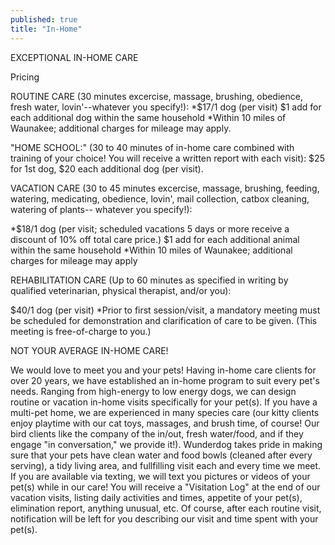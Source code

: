 ```yaml
---
published: true
title: "In-Home"
---
```



EXCEPTIONAL IN-HOME CARE

Pricing

ROUTINE CARE (30 minutes excercise, massage, brushing, obedience, fresh water, lovin'--whatever you specify!):
*$17/1 dog (per visit)
$1 add for each additional dog within the same household
*Within 10 miles of Waunakee; additional charges for mileage may apply.

"HOME SCHOOL:" (30 to 40 minutes of in-home care combined with training of your choice!  You will receive a written report with each visit):
$25 for 1st dog, $20 each additional dog (per visit).

VACATION CARE (30 to 45 minutes excercise, massage, brushing, feeding, watering, medicating, obedience, lovin', mail collection, catbox cleaning, watering of plants-- whatever you specify!):

*$18/1 dog (per visit; scheduled vacations 5 days or more receive a discount of 10% off total care price.)
$1 add for each additional animal within the same household
*Within 10 miles of Waunakee; additional charges for mileage may apply

REHABILITATION CARE (Up to 60 minutes as specified in writing by qualified veterinarian, physical therapist, and/or you):

$40/1 dog (per visit)
*Prior to first session/visit, a mandatory meeting must be scheduled for demonstration and clarification of care to be given. (This meeting is free-of-charge to you.)

NOT YOUR AVERAGE IN-HOME CARE!

We would love to meet you and your pets!
Having in-home care clients for over 20 years, we have established an in-home program to suit every pet's needs.  Ranging from high-energy to low energy dogs, we can design routine or vacation in-home visits specifically for your pet(s).  If you have a multi-pet home, we are experienced in many species care (our kitty clients enjoy playtime with our cat toys, massages, and brush time, of course!  Our bird clients like the company of the in/out, fresh water/food, and if they engage "in conversation," we provide it!).
Wunderdog takes pride in making sure that your pets have clean water and food bowls (cleaned after every serving), a tidy living area, and fullfilling visit each and every time we meet.
If you are available via texting, we will text you pictures or videos of your pet(s) while in our care!
You will receive a "Visitation Log" at the end of our vacation visits, listing daily activities and times, appetite of your pet(s), elimination report, anything unusual, etc.
Of course, after each routine visit, notification will be left for you describing our visit and time spent with your pet(s).
